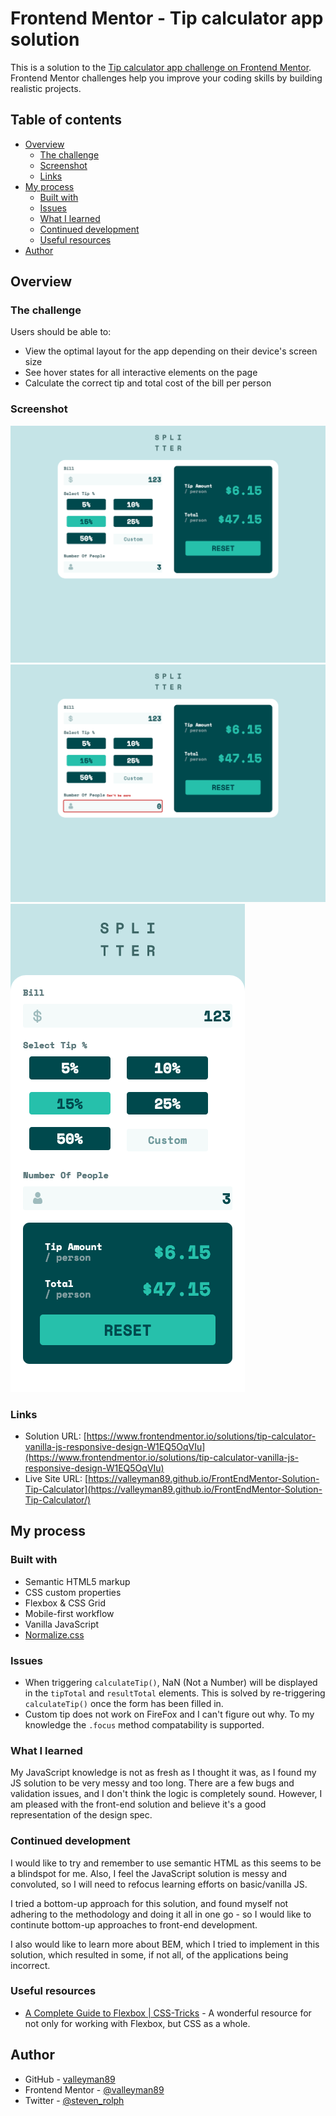 # Frontend Mentor - Tip calculator app solution

This is a solution to the [Tip calculator app challenge on Frontend Mentor](https://www.frontendmentor.io/challenges/tip-calculator-app-ugJNGbJUX). Frontend Mentor challenges help you improve your coding skills by building realistic projects.

## Table of contents

- [Overview](#overview)
  - [The challenge](#the-challenge)
  - [Screenshot](#screenshot)
  - [Links](#links)
- [My process](#my-process)
  - [Built with](#built-with)
  - [Issues](#issues)
  - [What I learned](#what-i-learned)
  - [Continued development](#continued-development)
  - [Useful resources](#useful-resources)
- [Author](#author)

## Overview

### The challenge

Users should be able to:

- View the optimal layout for the app depending on their device's screen size
- See hover states for all interactive elements on the page
- Calculate the correct tip and total cost of the bill per person

### Screenshot

![](screenshot.png)
![](screenshot-error.png)
![](screenshot-mobile.png)

### Links

- Solution URL: [https://www.frontendmentor.io/solutions/tip-calculator-vanilla-js-responsive-design-W1EQ5OqVIu](https://www.frontendmentor.io/solutions/tip-calculator-vanilla-js-responsive-design-W1EQ5OqVIu)
- Live Site URL: [https://valleyman89.github.io/FrontEndMentor-Solution-Tip-Calculator](https://valleyman89.github.io/FrontEndMentor-Solution-Tip-Calculator/)

## My process

### Built with

- Semantic HTML5 markup
- CSS custom properties
- Flexbox & CSS Grid
- Mobile-first workflow
- Vanilla JavaScript
- [Normalize.css](https://necolas.github.io/normalize.css/)

### Issues

- When triggering `calculateTip()`, NaN (Not a Number) will be displayed in the `tipTotal` and `resultTotal` elements. This is solved by re-triggering `calculateTip()` once the form has been filled in.
- Custom tip does not work on FireFox and I can't figure out why. To my knowledge the `.focus` method compatability is supported.

### What I learned

My JavaScript knowledge is not as fresh as I thought it was, as I found my JS solution to be very messy and too long. There are a few bugs and validation issues, and I don't think the logic is completely sound. However, I am pleased with the front-end solution and believe it's a good representation of the design spec.

### Continued development

I would like to try and remember to use semantic HTML as this seems to be a blindspot for me. Also, I feel the JavaScript solution is messy and convoluted, so I will need to refocus learning efforts on basic/vanilla JS.

I tried a bottom-up approach for this solution, and found myself not adhering to the methodology and doing it all in one go - so I would like to continute bottom-up approaches to front-end development.

I also would like to learn more about BEM, which I tried to implement in this solution, which resulted in some, if not all, of the applications being incorrect.

### Useful resources

- [A Complete Guide to Flexbox | CSS-Tricks](https://css-tricks.com/snippets/css/a-guide-to-flexbox/) - A wonderful resource for not only for working with Flexbox, but CSS as a whole.

## Author

- GitHub - [valleyman89](https://github.com/valleyman89)
- Frontend Mentor - [@valleyman89](https://www.frontendmentor.io/profile/valleyman89)
- Twitter - [@steven_rolph](https://twitter.com/steven_rolph)
